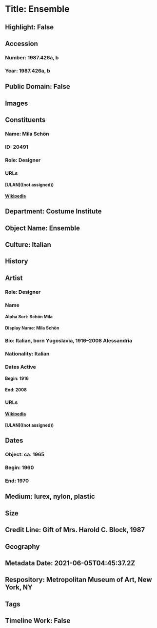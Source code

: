 # Title: Ensemble
## Highlight: False
## Accession
### Number: 1987.426a, b
### Year: 1987.426a, b
## Public Domain: False
## Images
## Constituents
### Name: Mila Schön
### ID: 20491
### Role: Designer
### URLs
#### [ULAN]((not assigned))
#### [Wikipedia](https://www.wikidata.org/wiki/Q3857546)
## Department: Costume Institute
## Object Name: Ensemble
## Culture: Italian
## History
## Artist
### Role: Designer
### Name
#### Alpha Sort: Schön Mila
#### Display Name: Mila Schön
### Bio: Italian, born Yugoslavia, 1916–2008 Alessandria
### Nationality: Italian
### Dates Active
#### Begin: 1916
#### End: 2008
### URLs
#### [Wikipedia](https://www.wikidata.org/wiki/Q3857546)
#### [ULAN]((not assigned))
## Dates
### Object: ca. 1965
### Begin: 1960
### End: 1970
## Medium: lurex, nylon, plastic
## Size
## Credit Line: Gift of Mrs. Harold C. Block, 1987
## Geography
## Metadata Date: 2021-06-05T04:45:37.2Z
## Respository: Metropolitan Museum of Art, New York, NY
## Tags
## Timeline Work: False